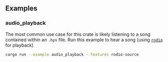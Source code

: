 ## Examples

### audio_playback
The most common use case for this crate is likely listening to a song contained within an `.hps` file. Run this example to hear a song (using [`rodio`](https://docs.rs/rodio/0.21.1/rodio/) for playback)
```sh
cargo run --example audio_playback --features rodio-source
```
